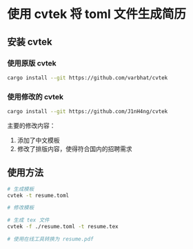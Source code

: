 # 使用 cvtek 将 toml 文件生成简历

## 安装 cvtek

### 使用原版 cvtek

```bash
cargo install --git https://github.com/varbhat/cvtek
```

### 使用修改的 cvtek

```bash
cargo install --git https://github.com/J1nH4ng/cvtek
```

主要的修改内容：
1. 添加了中文模板
2. 修改了排版内容，使得符合国内的招聘需求

## 使用方法

```bash
# 生成模板
cvtek -t resume.toml

# 修改模板

# 生成 tex 文件
cvtek -f ./resume.toml -t resume.tex

# 使用在线工具转换为 resume.pdf
```
